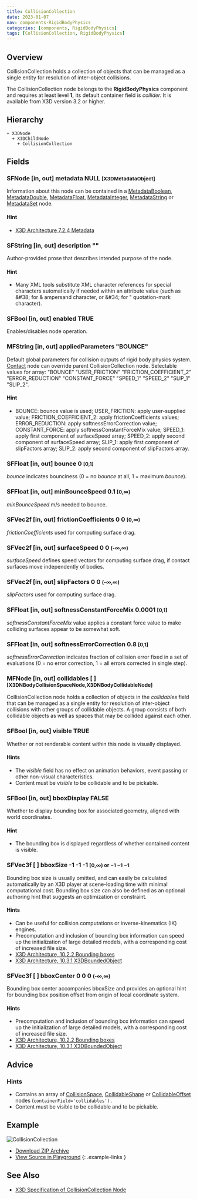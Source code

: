 ```yaml
---
title: CollisionCollection
date: 2023-01-07
nav: components-RigidBodyPhysics
categories: [components, RigidBodyPhysics]
tags: [CollisionCollection, RigidBodyPhysics]
---
```

<style>
.post h3 {
  word-spacing: 0.2em;
}
</style>

## Overview

CollisionCollection holds a collection of objects that can be managed as a single entity for resolution of inter-object collisions.

The CollisionCollection node belongs to the **RigidBodyPhysics** component and requires at least level **1,** its default container field is *collider.* It is available from X3D version 3.2 or higher.

## Hierarchy

```
+ X3DNode
  + X3DChildNode
    + CollisionCollection
```

## Fields

### SFNode [in, out] **metadata** NULL <small>[X3DMetadataObject]</small>

Information about this node can be contained in a [MetadataBoolean](/x_ite/components/core/metadataboolean/), [MetadataDouble](/x_ite/components/core/metadatadouble/), [MetadataFloat](/x_ite/components/core/metadatafloat/), [MetadataInteger](/x_ite/components/core/metadatainteger/), [MetadataString](/x_ite/components/core/metadatastring/) or [MetadataSet](/x_ite/components/core/metadataset/) node.

#### Hint

- [X3D Architecture 7.2.4 Metadata](https://www.web3d.org/specifications/X3Dv4/ISO-IEC19775-1v4-IS/Part01/components/core.html#Metadata)

### SFString [in, out] **description** ""

Author-provided prose that describes intended purpose of the node.

#### Hint

- Many XML tools substitute XML character references for special characters automatically if needed within an attribute value (such as &amp;#38; for &amp; ampersand character, or &amp;#34; for " quotation-mark character).

### SFBool [in, out] **enabled** TRUE

Enables/disables node operation.

### MFString [in, out] **appliedParameters** "BOUNCE"

Default global parameters for collision outputs of rigid body physics system. [Contact](/x_ite/components/rigidbodyphysics/contact/) node can override parent CollisionCollection node. Selectable values for array: "BOUNCE" "USER_FRICTION" "FRICTION_COEFFICIENT_2" "ERROR_REDUCTION" "CONSTANT_FORCE" "SPEED_1" "SPEED_2" "SLIP_1" "SLIP_2".

#### Hint

- BOUNCE: bounce value is used; USER_FRICTION: apply user-supplied value; FRICTION_COEFFICIENT_2: apply frictionCoefficients values; ERROR_REDUCTION: apply softnessErrorCorrection value; CONSTANT_FORCE: apply softnessConstantForceMix value; SPEED_1: apply first component of surfaceSpeed array; SPEED_2: apply second component of surfaceSpeed array; SLIP_1: apply first component of slipFactors array; SLIP_2: apply second component of slipFactors array.

### SFFloat [in, out] **bounce** 0 <small>[0,1]</small>

*bounce* indicates bounciness (0 = no *bounce* at all, 1 = maximum *bounce*).

### SFFloat [in, out] **minBounceSpeed** 0.1 <small>[0,∞)</small>

*minBounceSpeed* m/s needed to bounce.

### SFVec2f [in, out] **frictionCoefficients** 0 0 <small>[0,∞)</small>

*frictionCoefficients* used for computing surface drag.

### SFVec2f [in, out] **surfaceSpeed** 0 0 <small>(-∞,∞)</small>

*surfaceSpeed* defines speed vectors for computing surface drag, if contact surfaces move independently of bodies.

### SFVec2f [in, out] **slipFactors** 0 0 <small>(-∞,∞)</small>

*slipFactors* used for computing surface drag.

### SFFloat [in, out] **softnessConstantForceMix** 0.0001 <small>[0,1]</small>

*softnessConstantForceMix* value applies a constant force value to make colliding surfaces appear to be somewhat soft.

### SFFloat [in, out] **softnessErrorCorrection** 0.8 <small>[0,1]</small>

*softnessErrorCorrection* indicates fraction of collision error fixed in a set of evaluations (0 = no error correction, 1 = all errors corrected in single step).

### MFNode [in, out] **collidables** [ ] <small>[X3DNBodyCollisionSpaceNode,X3DNBodyCollidableNode]</small>

CollisionCollection node holds a collection of objects in the *collidables* field that can be managed as a single entity for resolution of inter-object collisions with other groups of collidable objects. A group consists of both collidable objects as well as spaces that may be collided against each other.

### SFBool [in, out] **visible** TRUE

Whether or not renderable content within this node is visually displayed.

#### Hints

- The *visible* field has no effect on animation behaviors, event passing or other non-visual characteristics.
- Content must be *visible* to be collidable and to be pickable.

### SFBool [in, out] **bboxDisplay** FALSE

Whether to display bounding box for associated geometry, aligned with world coordinates.

#### Hint

- The bounding box is displayed regardless of whether contained content is visible.

### SFVec3f [ ] **bboxSize** -1 -1 -1 <small>[0,∞) or −1 −1 −1</small>

Bounding box size is usually omitted, and can easily be calculated automatically by an X3D player at scene-loading time with minimal computational cost. Bounding box size can also be defined as an optional authoring hint that suggests an optimization or constraint.

#### Hints

- Can be useful for collision computations or inverse-kinematics (IK) engines.
- Precomputation and inclusion of bounding box information can speed up the initialization of large detailed models, with a corresponding cost of increased file size.
- [X3D Architecture, 10.2.2 Bounding boxes](https://www.web3d.org/specifications/X3Dv4/ISO-IEC19775-1v4-IS/Part01/components/grouping.html#BoundingBoxes)
- [X3D Architecture, 10.3.1 X3DBoundedObject](https://www.web3d.org/specifications/X3Dv4/ISO-IEC19775-1v4-IS/Part01/components/grouping.html#X3DBoundedObject)

### SFVec3f [ ] **bboxCenter** 0 0 0 <small>(-∞,∞)</small>

Bounding box center accompanies bboxSize and provides an optional hint for bounding box position offset from origin of local coordinate system.

#### Hints

- Precomputation and inclusion of bounding box information can speed up the initialization of large detailed models, with a corresponding cost of increased file size.
- [X3D Architecture, 10.2.2 Bounding boxes](https://www.web3d.org/specifications/X3Dv4/ISO-IEC19775-1v4-IS/Part01/components/grouping.html#BoundingBoxes)
- [X3D Architecture, 10.3.1 X3DBoundedObject](https://www.web3d.org/specifications/X3Dv4/ISO-IEC19775-1v4-IS/Part01/components/grouping.html#X3DBoundedObject)

## Advice

### Hints

- Contains an array of [CollisionSpace](/x_ite/components/rigidbodyphysics/collisionspace/), [CollidableShape](/x_ite/components/rigidbodyphysics/collidableshape/) or [CollidableOffset](/x_ite/components/rigidbodyphysics/collidableoffset/) nodes (`containerField='collidables').`
- Content must be visible to be collidable and to be pickable.

## Example

<x3d-canvas class="xr-button-br" src="https://create3000.github.io/media/examples/RigidBodyPhysics/CollisionCollection/CollisionCollection.x3d" contentScale="auto" update="auto" xrMovementControl="VIEWER_POSE">
  <img src="https://create3000.github.io/media/examples/RigidBodyPhysics/CollisionCollection/screenshot.png" alt="CollisionCollection"/>
</x3d-canvas>

- [Download ZIP Archive](https://create3000.github.io/media/examples/RigidBodyPhysics/CollisionCollection/CollisionCollection.zip)
- [View Source in Playground](/x_ite/playground/?url=https://create3000.github.io/media/examples/RigidBodyPhysics/CollisionCollection/CollisionCollection.x3d)
{: .example-links }

## See Also

- [X3D Specification of CollisionCollection Node](https://www.web3d.org/documents/specifications/19775-1/V4.0/Part01/components/rigidBodyPhysics.html#CollisionCollection)
